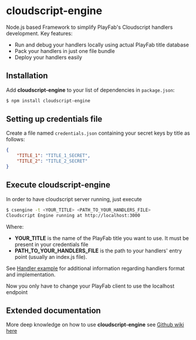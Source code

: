 # cloudscript-engine

Node.js based Framework to simplify PlayFab's Cloudscript handlers development.
Key features:

* Run and debug your handlers locally using actual PlayFab title database
* Pack your handlers in just one file bundle
* Deploy your handlers easily

## Installation  
  
Add **cloudscript-engine** to your list of dependencies in `package.json`:  
  
```bash  
$ npm install cloudscript-engine  
```  
  
## Setting up credentials file  
  
Create a file named `credentials.json` containing your secret keys by title as follows:

```json
{
	"TITLE_1": "TITLE_1_SECRET",
	"TITLE_2": "TITLE_2_SECRET"
}
```  

## Execute **cloudscript-engine**
In order to have cloudscript server running, just execute

```bash
$ csengine -t <YOUR_TITLE> <PATH_TO_YOUR_HANDLERS_FILE>
Cloudscript Engine running at http://localhost:3000
```

Where:

* **YOUR_TITLE** is the name of the PlayFab title you want to use. It must be present in your credentials file
* **PATH_TO_YOUR_HANDLERS_FILE** is the path to your handlers' entry point (usually an index.js file).

See [Handler example](https://github.com/StarbreezeStudios/cloudscript-engine/wiki#simple-handler-example) 
for additional information regarding handlers format and implementation.

Now you only have to change your PlayFab client to use the localhost endpoint

## Extended documentation
More deep knowledge on how to use **cloudscript-engine** see [Github wiki here](https://github.com/StarbreezeStudios/cloudscript-engine/wiki) 
